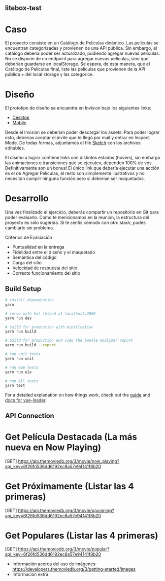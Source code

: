 ## litebox-test

# Caso

El proyecto consiste en un Catálogo de Películas dinámico. Las películas se encuentran categorizadas y provienen de una API pública.
Sin embargo, el catálogo debería poder ser actualizado, pudiendo agregar nuevas películas. No se dispone de un endpoint para agregar nuevas películas, sino que deberían guardarse en localStorage.
Se espera, de esta manera, que el Catálogo de Películas final, liste las películas que provienen de la API pública + del local storage y las categorice.

# Diseño

El prototipo de diseño se encuentra en Invision bajo los siguientes links:

- [Desktop](https://invis.io/DBSR9A6XR9N)
- [Mobile](https://invis.io/MFSR9A8Q4SJ)

Desde el Invision se deberían poder descargar los assets. Para poder lograr esto, deberías aceptar el invite que te llegó por mail y entrar en Inspect Mode.
De todas formas, adjuntamos el file [Sketch](https://drive.google.com/file/d/15fvlZr5TYtLcBA8xnhZLoF8MOjSEOCne/view?usp=sharing) con los archivos editables.

El diseño a lograr contiene links con distintos estados (hovers), sin embargo las animaciones o transiciones que se ejecuten, dependen 100% de vos. Definitivamente son un bonus!
El único link que debería ejecutar una acción es el de Agregar Películas, el resto son simplemente ilustrativos y no necesitan cumplir ninguna función pero sí deberían ser maquetados.

# Desarrollo
Una vez finalizado el ejercicio, deberás compartir un repositorio en Git para poder evaluarlo.
Como te mencionamos en la reunión, la estructura del proyecto es sólo sugerida. Si te sentís cómodo con otro stack, podés cambiarlo sin problema.

Criterios de Evaluación

- Puntualidad en la entrega
- Fidelidad entre el diseño y el maquetado
- Semántica del código
- Carga del sitio
- Velocidad de respuesta del sitio
- Correcto funcionamiento del sitio

## Build Setup

``` bash
# install dependencies
yarn

# serve with hot reload at localhost:3000
yarn run dev

# build for production with minification
yarn run build

# build for production and view the bundle analyzer report
yarn run build --report

# run unit tests
yarn run unit

# run e2e tests
yarn run e2e

# run all tests
yarn test
```

For a detailed explanation on how things work, check out the [guide](http://vuejs-templates.github.io/webpack/) and [docs for vue-loader](http://vuejs.github.io/vue-loader).

## API Connection

# Get Película Destacada (La más nueva en Now Playing)
[GET] https://api.themoviedb.org/3/movie/now_playing?api_key=6f26fd536dd6192ec8a57e94141f8b20

# Get Próximamente (Listar las 4 primeras)
[GET] https://api.themoviedb.org/3/movie/upcoming?api_key=6f26fd536dd6192ec8a57e94141f8b20

# Get Populares (Listar las 4 primeras)
[GET] https://api.themoviedb.org/3/movie/popular?api_key=6f26fd536dd6192ec8a57e94141f8b20

- Información acerca del uso de imágenes:
https://developers.themoviedb.org/3/getting-started/images
- Información extra
